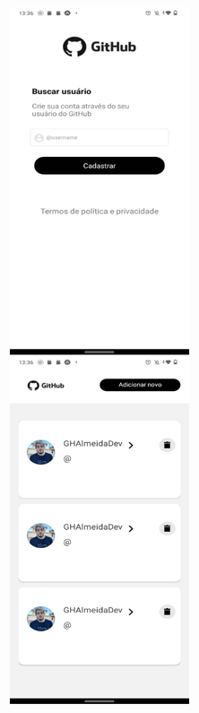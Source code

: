 <div align="center">
    <p align="center">
    <img src="assets/print/tela1.jpeg" width="320" height="620" title="tela1">
    <img src="assets/print/tela2.jpeg" width="320" height="620" alt="tela2">
    </p>
</div>